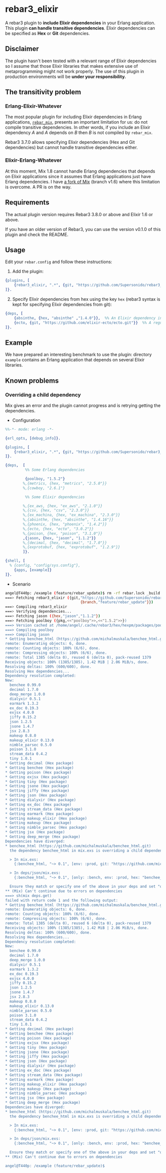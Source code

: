 # rebar3\_elixir

A rebar3 plugin to **include Elixir dependencies** in your Erlang
application. This plugin **can handle transitive
dependencies**. Elixir dependencies can be specified as **Hex** or
**Git** dependencies.

## Disclaimer

The plugin hasn't been tested with a relevant range of Elixir
dependencies so I assume that those Elixir libraries that makes
extensive use of metaprogramming might not work properly.  The use of
this plugin in production environments will be **under your
responsibility.**

## The transitivity problem

### Erlang-Elixir-Whatever

The most popular plugin for including Elixir dependencies in Erlang applications,
[`rebar_mix`](https://github.com/tsloughter/rebar_mix), presents an
important limitation for us: do not compile transitive
dependencies. In other words, if you include an Elixir dependency _A_ and _A_
depends on _B_ then _B_ is not compiled by `rebar_mix`.

Rebar3 3.7.0 allows specifying Elixir dependencies (Hex and Git
dependencies) but cannot handle transitive dependencies either.

### Elixir-Erlang-Whatever

At this moment, Mix 1.8 cannot handle Erlang dependencies that depends
on Elixir applications since it assumes that Erlang applications just have
Erlang dependencies. I have [a fork of
Mix](https://github.com/Supersonido/elixir) (branch v1.6) where this
limitation is overcome. A PR is on the way.

## Requirements

The actual plugin version requires Rebar3 3.8.0 or above and Elixir 1.6 or above.

If you have an older version of Rebar3, you can use the
version v0.1.0 of this plugin and check the README.

## Usage

Edit your `rebar.config` and follow these instructions:

1. Add the plugin:

```erlang
{plugins, [
    {rebar3_elixir, ".*", {git, "https://github.com/Supersonido/rebar3_elixir.git", {branch, "master"}}}
]}.
```

2. Specify Elixir dependencies from hex using the key `hex` (rebar3 syntax is kept for specifying Elixir dependencies from git):

```erlang
{deps, [
    {absinthe, {hex, "absinthe" ,"1.4.0"}},  %% An Elixir dependency in Hex
    {ecto, {git, "https://github.com/elixir-ecto/ecto.git"}}  %% A regular Elixir dependency in Git
]}.
```

## Example

We have prepared an interesting benchmark to use the plugin: directory
`example` contains an Erlang application that depends on several
Elixir libraries.

## Known problems

### Overriding a child dependency

Mix gives an error and the plugin cannot progress and is retrying getting the dependencies.

- Configuration

```erlang
%%-*- mode: erlang -*-

{erl_opts, [debug_info]}.

{plugins, [
    {rebar3_elixir, ".*", {git, "https://github.com/Supersonido/rebar3_elixir.git", {branch, "feature/rebar_update"}}}
]}.

{deps,  [
         %% Some Erlang dependencies

         {poolboy, "1.5.2"}
        %,{metrics, {hex, "metrics", "2.5.0"}}
        %,{cowboy, "2.6.1"}

         %% Some Elixir dependencies

        %,{ex_aws, {hex, "ex_aws", "2.1.0"}}
        %,{csv, {hex, "csv", "2.3.0"}}
        %,{ex_machina, {hex, "ex_machina", "2.3.0"}}
        %,{absinthe, {hex, "absinthe", "1.4.16"}}
        %,{phoenix, {hex, "phoenix", "1.4.2"}}
        %,{ecto, {hex, "ecto", "3.0.2"}}
        %,{poison, {hex, "poison", "3.1.0"}}
        ,{jason, {hex, "jason", "1.1.2"}}
        %,{decimal, {hex, "decimal", "1.7.0"}}
        %,{exprotobuf, {hex, "exprotobuf", "1.2.9"}}
        ]}.

{shell, [
  % {config, "config/sys.config"},
    {apps, [example]}
]}.
```

- Scenario

```bash
angel@T440p: /example (feature/rebar_update)$ rm -rf rebar.lock _build && ./rebar3 compile
===> Fetching rebar3_elixir ({git,"https://github.com/Supersonido/rebar3_elixir.git",
                                  {branch,"feature/rebar_update"}})
===> Compiling rebar3_elixir
===> Verifying dependencies...
===> Fetching jason ({hex,"jason","1.1.2"})
===> Fetching poolboy ({pkg,<<"poolboy">>,<<"1.5.2">>})
===> Version cached at /home/angel/.cache/rebar3/hex/hexpm/packages/poolboy-1.5.2.tar is up to date, reusing it
===> Compiling poolboy
===> Compiling jason
* Getting benchee_html (https://github.com/michalmuskala/benchee_html.git)
remote: Enumerating objects: 6, done.
remote: Counting objects: 100% (6/6), done.
remote: Compressing objects: 100% (6/6), done.
remote: Total 1385 (delta 0), reused 6 (delta 0), pack-reused 1379
Receiving objects: 100% (1385/1385), 1.42 MiB | 2.06 MiB/s, done.
Resolving deltas: 100% (600/600), done.
Resolving Hex dependencies...
Dependency resolution completed:
New:
  benchee 0.99.0
  decimal 1.7.0
  deep_merge 1.0.0
  dialyxir 0.5.1
  earmark 1.3.2
  ex_doc 0.19.3
  exjsx 4.0.0
  jiffy 0.15.2
  json 1.2.5
  jsone 1.4.7
  jsx 2.8.3
  makeup 0.8.0
  makeup_elixir 0.13.0
  nimble_parsec 0.5.0
  poison 3.1.0
  stream_data 0.4.2
  tiny 1.0.1
* Getting decimal (Hex package)
* Getting benchee (Hex package)
* Getting poison (Hex package)
* Getting exjsx (Hex package)
* Getting tiny (Hex package)
* Getting jsone (Hex package)
* Getting jiffy (Hex package)
* Getting json (Hex package)
* Getting dialyxir (Hex package)
* Getting ex_doc (Hex package)
* Getting stream_data (Hex package)
* Getting earmark (Hex package)
* Getting makeup_elixir (Hex package)
* Getting makeup (Hex package)
* Getting nimble_parsec (Hex package)
* Getting jsx (Hex package)
* Getting deep_merge (Hex package)
Dependencies have diverged:
* benchee_html (https://github.com/michalmuskala/benchee_html.git)
  the dependency benchee_html in mix.exs is overriding a child dependency:

  > In mix.exs:
    {:benchee_html, "~> 0.1", [env: :prod, git: "https://github.com/michalmuskala/benchee_html.git", only: :bench, manager: :mix]}

  > In deps/json/mix.exs:
    {:benchee_html, "~> 0.1", [only: :bench, env: :prod, hex: "benchee_html", repo: "hexpm", optional: true]}

  Ensure they match or specify one of the above in your deps and set "override: true"
** (Mix) Can't continue due to errors on dependencies
===> sh(mix deps.get)
failed with return code 1 and the following output:
* Getting benchee_html (https://github.com/michalmuskala/benchee_html.git)
remote: Enumerating objects: 6, done.
remote: Counting objects: 100% (6/6), done.
remote: Compressing objects: 100% (6/6), done.
remote: Total 1385 (delta 0), reused 6 (delta 0), pack-reused 1379
Receiving objects: 100% (1385/1385), 1.42 MiB | 2.06 MiB/s, done.
Resolving deltas: 100% (600/600), done.
Resolving Hex dependencies...
Dependency resolution completed:
New:
  benchee 0.99.0
  decimal 1.7.0
  deep_merge 1.0.0
  dialyxir 0.5.1
  earmark 1.3.2
  ex_doc 0.19.3
  exjsx 4.0.0
  jiffy 0.15.2
  json 1.2.5
  jsone 1.4.7
  jsx 2.8.3
  makeup 0.8.0
  makeup_elixir 0.13.0
  nimble_parsec 0.5.0
  poison 3.1.0
  stream_data 0.4.2
  tiny 1.0.1
* Getting decimal (Hex package)
* Getting benchee (Hex package)
* Getting poison (Hex package)
* Getting exjsx (Hex package)
* Getting tiny (Hex package)
* Getting jsone (Hex package)
* Getting jiffy (Hex package)
* Getting json (Hex package)
* Getting dialyxir (Hex package)
* Getting ex_doc (Hex package)
* Getting stream_data (Hex package)
* Getting earmark (Hex package)
* Getting makeup_elixir (Hex package)
* Getting makeup (Hex package)
* Getting nimble_parsec (Hex package)
* Getting jsx (Hex package)
* Getting deep_merge (Hex package)
Dependencies have diverged:
* benchee_html (https://github.com/michalmuskala/benchee_html.git)
  the dependency benchee_html in mix.exs is overriding a child dependency:

  > In mix.exs:
    {:benchee_html, "~> 0.1", [env: :prod, git: "https://github.com/michalmuskala/benchee_html.git", only: :bench, manager: :mix]}

  > In deps/json/mix.exs:
    {:benchee_html, "~> 0.1", [only: :bench, env: :prod, hex: "benchee_html", repo: "hexpm", optional: true]}

  Ensure they match or specify one of the above in your deps and set "override: true"
** (Mix) Can't continue due to errors on dependencies

angel@T440p: /example (feature/rebar_update)$
```
